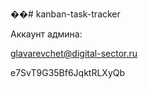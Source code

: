 ��#   k a n b a n - t a s k - t r a c k e r 

 
 Аккаунт админа:


glavarevchet@digital-sector.ru


e7SvT9G35Bf6JqktRLXyQb
